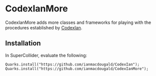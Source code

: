 # CodexIanMore

CodexIanMore adds more classes and frameworks for playing with the procedures established by [CodexIan](https://github.com/ianmacdougald/CodexIan).

## Installation

In SuperCollider, evaluate the following: 

~~~~
Quarks.install("https://github.com/ianmacdougald/CodexIan"); 
Quarks.install("https://github.com/ianmacdougald/CodexIanMore");
~~~~
